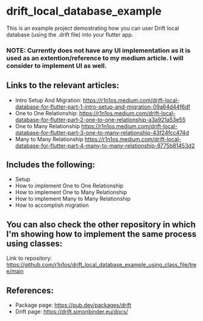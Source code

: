 # drift_local_database_example

This is an example project demostrating how you can user Drift local database (using the .drift file) into your flutter app.

### NOTE: Currently does not have any UI implementation as it is used as an extention/reference to my medium article. I will consider to implement UI as well.

## Links to the relevant articles: 
* Intro Setup And Migration: https://r1n1os.medium.com/drift-local-database-for-flutter-part-1-intro-setup-and-migration-09a64d44f6df
* One to One Relationship: https://r1n1os.medium.com/drift-local-database-for-flutter-part-2-one-to-one-relationship-a3a921a53e55
* One to Many Relationship https://r1n1os.medium.com/drift-local-database-for-flutter-part-3-one-to-many-relationship-43f24fcc474d
* Many to Many Relationship https://r1n1os.medium.com/drift-local-database-for-flutter-part-4-many-to-many-relationship-9775b81453d2 

## Includes the following:
* Setup
* How to implement One to One Relationship
* How to implement One to Many Relationship
* How to implement Many to Many Relationship
* How to accomplish migration

## You can also check the other repository in which I'm showing how to implement the same process using classes:
Link to repository: https://github.com/r1n1os/drift_local_database_example_using_class_file/tree/main

## References:
 * Package page: https://pub.dev/packages/drift
 * Drift page: https://drift.simonbinder.eu/docs/

